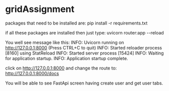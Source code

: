 # gridAssignment

packages that need to be installed are:
pip install -r requirements.txt

if all these packages are installed then just type:
uvicorn router:app --reload

You well see message like this:
INFO:     Uvicorn running on http://127.0.0.1:8000 (Press CTRL+C to quit)
INFO:     Started reloader process [8160] using StatReload
INFO:     Started server process [15424]
INFO:     Waiting for application startup.
INFO:     Application startup complete.

click on http://127.0.0.1:8000 and change the route to:
http://127.0.0.1:8000/docs

You will be able to see FastApi screen having create user and get user tabs.
